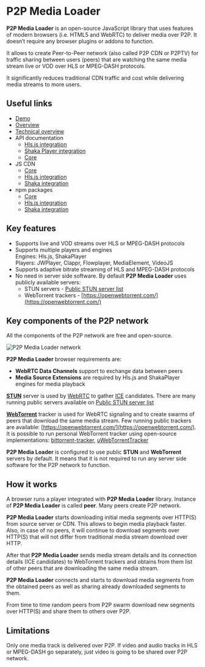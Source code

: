 # P2P Media Loader

**P2P Media Loader** is an open-source JavaScript library that uses features of modern browsers (i.e. HTML5 and WebRTC) to deliver media over P2P. It doesn’t require any browser plugins or addons to function.

It allows to create Peer-to-Peer network (also called P2P CDN or P2PTV) for traffic sharing between users (peers) that are watching the same media stream live or VOD over HLS or MPEG-DASH protocols.

It significantly reduces traditional CDN traffic and cost while delivering media streams to more users.

## Useful links

- [Demo](http://novage.com.ua/p2p-media-loader/demo.html)
- [Overview](http://novage.com.ua/p2p-media-loader/overview.html)
- [Technical overview](http://novage.com.ua/p2p-media-loader/technical-overview.html)
- API documentation
  - [Hls.js integration](p2p-media-loader-hlsjs#p2p-media-loader---hlsjs-integration)
  - [Shaka Player integration](p2p-media-loader-shaka#p2p-media-loader---shaka-player-integration)
  - [Core](p2p-media-loader-core#p2p-media-loader-core)
- JS CDN
  - [Core](https://cdn.jsdelivr.net/npm/p2p-media-loader-core@latest/build/)
  - [Hls.js integration](https://cdn.jsdelivr.net/npm/p2p-media-loader-hlsjs@latest/build/)
  - [Shaka integration](https://cdn.jsdelivr.net/npm/p2p-media-loader-shaka@latest/build/)
- npm packages
  - [Core](https://npmjs.com/package/p2p-media-loader-core)
  - [Hls.js integration](https://npmjs.com/package/p2p-media-loader-hlsjs)
  - [Shaka integration](https://npmjs.com/package/p2p-media-loader-shaka)

## Key features

- Supports live and VOD streams over HLS or MPEG-DASH protocols
- Supports multiple players and engines  
  Engines: Hls.js, ShakaPlayer  
  Players: JWPlayer, Clappr, Flowplayer, MediaElement, VideoJS
- Supports adaptive bitrate streaming of HLS and MPEG-DASH protocols
- No need in server side software. By default **P2P Media Loader** uses publicly available servers:
  - STUN servers - [Public STUN server list](https://gist.github.com/mondain/b0ec1cf5f60ae726202e)
  - WebTorrent trackers - [https://openwebtorrent.com/](https://openwebtorrent.com/)

## Key components of the P2P network

All the components of the P2P network are free and open-source.

![P2P Media Loader network](https://raw.githubusercontent.com/Novage/p2p-media-loader/gh-pages/images/p2p-media-loader-network.png)

**P2P Media Loader** browser requirements are:<br>
- **WebRTC Data Channels** support to exchange data between peers
- **Media Source Extensions** are required by Hls.js and ShakaPlayer engines for media playback

[**STUN**](https://en.wikipedia.org/wiki/STUN) server is used by [WebRTC](https://developer.mozilla.org/en-US/docs/Web/API/WebRTC_API) to gather [ICE](https://en.wikipedia.org/wiki/Interactive_Connectivity_Establishment) candidates.
There are many running public servers available on [Public STUN server list](https://gist.github.com/mondain/b0ec1cf5f60ae726202e)

[**WebTorrent**](https://webtorrent.io/) tracker is used for WebRTC signaling and to create swarms of peers that download the same media stream.
Few running public trackers are available: [https://openwebtorrent.com/](https://openwebtorrent.com/).
It is possible to run personal WebTorrent tracker using open-source implementations: [bittorrent-tracker](https://github.com/webtorrent/bittorrent-tracker), [uWebTorrentTracker](https://github.com/DiegoRBaquero/uWebTorrentTracker)

**P2P Media Loader** is configured to use public **STUN** and **WebTorrent** servers by default. It means that it is not required to run any server side software for the P2P network to function.

## How it works

A browser runs a player integrated with **P2P Media Loader** library. Instance of **P2P Media Loader** is called **peer**. Many peers create P2P network.

**P2P Media Loader** starts downloading initial media segments over HTTP(S) from source server or CDN. This allows to begin media playback faster.
Also, in case of no peers, it will continue to download segments over HTTP(S) that will not differ from traditional media stream download over HTTP.

After that **P2P Media Loader** sends media stream details and its connection details (ICE candidates) to WebTorrent trackers
and obtains from them list of other peers that are downloading the same media stream.

**P2P Media Loader** connects and starts to download media segments from the obtained peers as well as sharing already downloaded segments to them.

From time to time random peers from P2P swarm download new segments over HTTP(S) and share them to others over P2P.

## Limitations

Only one media track is delivered over P2P. If video and audio tracks in HLS or MPEG-DASH go separately, just video is going to be shared over P2P network.
